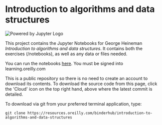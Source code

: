 # Introduction to algorithms and data structures

![Powered by Jupyter Logo](https://cdn.oreillystatic.com/images/icons/powered_by_jupyter.png)

This project contains the Jupyter Notebooks for George Heineman _Introduction to algorithms and data structures_. It contains both the exercises (/notebooks), as well as any data or files needed.

You can run the notebooks [here](https://learning.oreilly.com/jupyter-notebooks/~/9781492062912). You must be signed into learning.oreilly.com

This is a public repository so there is no need to create an account to download its contents. To download the source code from this page, click the 'Cloud' icon on the top right hand, above where the latest commit is detailed.

To download via git from your preferred terminal application, type:

```git clone https://resources.oreilly.com/binderhub/introduction-to-algorithms-and-data-structures```
